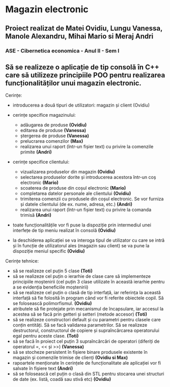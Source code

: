 # Magazin electronic

## Proiect realizat de Matei Ovidiu, Lungu Vanessa, Manole Alexandru, Mihai Mario si Meraj Andri
### ASE - Cibernetica economica - Anul II - Sem I

## Să se realizeze o aplicație de tip consolă în C++ care să utilizeze principiile POO pentru realizarea funcționalităților unui magazin electronic.

Cerințe:
- introducerea a două tipuri de utilizatori: magazin și client (Ovidiu)

- cerințe specifice magazinului:
  - adăugarea de produse **(Ovidiu)**
  - editarea de produse **(Vanessa)**
  - ștergerea de produse **(Vanessa)**
  - prelucrarea comenzilor **(Max)**
  - realizarea unui raport (într-un fișier text) cu privire la comenzile primite **(Andri)**

- cerințe specifice clientului:
  - vizualizarea produselor din magazin **(Ovidiu)**
  - selectarea produselor dorite și introducerea acestora într-un coș electronic **(Mario)**
  - scoaterea de produse din coșul electronic **(Mario)**
  - completarea datelor personale ale clientului **(Ovidiu)**
  - trimiterea comenzii cu produsele din coșul electronic. Se vor furniza și datele clientului (de ex. nume, adresa, etc.) **(Andri)**
  - realizarea unui raport (într-un fișier text) cu privire la comanda trimisă **(Andri)**

- toate funcționalitățile vor fi puse la dispoziție prin intermediul unei interfețe de tip meniu realizat în consolă **(Ovidiu)**
- la deschiderea aplicației se va interoga tipul de utilizator cu care se intră și în funcție de utilizatorul ales (magazin sau client) se va pune la dispoziție meniul specific **(Ovidiu)**

Cerințe tehnice:
- să se realizeze cel puțin 5 clase **(Toti)**
- să se realizeze cel puțin o ierarhie de clase care să implementeze principiile moștenirii (cel puțin 3 clase utilizate în această ierarhie pentru a se evidenția beneficiile moștenirii)
- să se realizeze cel puțin o clasă de tip interfață, iar referința la această interfață să fie folosită în program când vor fi referite obiectele copil. Să se folosească polimorfismul. **(Ovidiu)**
- atributele să fie protejate prin mecanismul de încapsulare, iar accesul la acestea să se facă prin getteri și setteri (metode accesor) **(Toti)**
- să se realizeze constructori default și cu parametri pentru clasele care conțin entități. Să se facă validarea parametrilor. Să se realizeze destructorul, constructorul de copiere și supraîncărcarea operatorului egal pentru aceste clase. **(Toti)**
- să se facă în proiect cel puțin 3 supraîncărcări de operatori (diferiți de operatorul =, << și >>) **(Vanessa)**
- să se stocheze persistent în fișiere binare produsele existente în magazin și comenzile trimise de clienți **(Ovidiu si Max)**
- rapoartele menționate în cerințele de funcționalitate ale aplicației vor fi salvate în fișiere text **(Andri)**
- să se folosească cel puțin o clasă din STL pentru stocarea unei structuri de date (ex. listă, coadă sau stivă etc) **(Ovidiu)**
